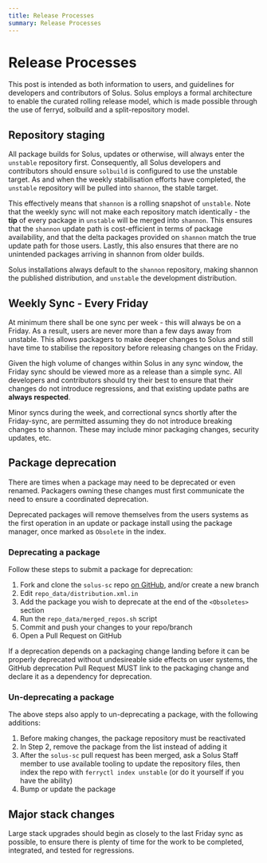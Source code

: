 ```yaml
---
title: Release Processes
summary: Release Processes
---
```


# Release Processes

This post is intended as both information to users, and guidelines for developers and contributors of Solus. Solus employs a formal architecture to enable the curated rolling release model, which is made possible through the use of ferryd, solbuild and a split-repository model.

## Repository staging

All package builds for Solus, updates or otherwise, will always enter the `unstable` repository first. Consequently, all Solus developers and contributors should ensure `solbuild` is configured to use the unstable target. As and when the weekly stabilisation efforts have completed, the `unstable` repository will be pulled into `shannon`, the stable target.

This effectively means that `shannon` is a rolling snapshot of `unstable`. Note that the weekly sync will not make each repository match identically - the **tip** of every package in `unstable` will be merged into `shannon`. This ensures that the `shannon` update path is cost-efficient in terms of package availability, and that the delta packages provided on `shannon` match the true update path for those users. Lastly, this also ensures that there are no unintended packages arriving in shannon from older builds.

Solus installations always default to the `shannon` repository, making shannon the published distribution, and `unstable` the development distribution.

## Weekly Sync - Every Friday

At minimum there shall be one sync per week - this will always be on a Friday. As a result, users are never more than a few days away from unstable. This allows packagers to make deeper changes to Solus and still have time to stabilise the repository before releasing changes on the Friday.

Given the high volume of changes within Solus in any sync window, the Friday sync should be viewed more as a release than a simple sync. All developers and contributors should try their best to ensure that their changes do not introduce regressions, and that existing update paths are **always respected**.

Minor syncs during the week, and correctional syncs shortly after the Friday-sync, are permitted assuming they do not introduce breaking changes to shannon. These may include minor packaging changes, security updates, etc.

## Package deprecation

There are times when a package may need to be deprecated or even renamed. Packagers owning these changes must first communicate the need to ensure a coordinated deprecation.

Deprecated packages will remove themselves from the users systems as the first operation in an update or package install using the package manager, once marked as `Obsolete` in the index.

### Deprecating a package

Follow these steps to submit a package for deprecation:

1. Fork and clone the `solus-sc` repo [on GitHub](https://github.com/getsolus/solus-sc), and/or create a new branch
2. Edit `repo_data/distribution.xml.in`
3. Add the package you wish to deprecate at the end of the `<Obsoletes>` section
4. Run the `repo_data/merged_repos.sh` script
5. Commit and push your changes to your repo/branch
6. Open a Pull Request on GitHub

If a deprecation depends on a packaging change landing before it can be properly deprecated without undesireable side effects on user systems, the GitHub deprecation Pull Request MUST link to the packaging change and declare it as a dependency for deprecation.

### Un-deprecating a package

The above steps also apply to un-deprecating a package, with the following additions:

1. Before making changes, the package repository must be reactivated
2. In Step 2, remove the package from the list instead of adding it
3. After the `solus-sc` pull request has been merged, ask a Solus Staff member to use available tooling to update the repository files, then index the repo with `ferryctl index unstable` (or do it yourself if you have the ability)
4. Bump or update the package

## Major stack changes

Large stack upgrades should begin as closely to the last Friday sync as possible, to ensure there is plenty of time for the work to be completed, integrated, and tested for regressions.
